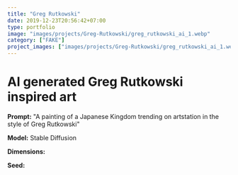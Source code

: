```yaml
---
title: "Greg Rutkowski"
date: 2019-12-23T20:56:42+07:00
type: portfolio
image: "images/projects/Greg-Rutkowski/greg_rutkowski_ai_1.webp"
category: ["FAKE"]
project_images: ["images/projects/Greg-Rutkowski/greg_rutkowski_ai_1.webp"]
---
```


# AI generated Greg Rutkowski inspired art

**Prompt:** "A painting of a Japanese Kingdom trending on artstation in the style of Greg Rutkowski"

**Model:** Stable Diffusion

**Dimensions:** 

**Seed:** 